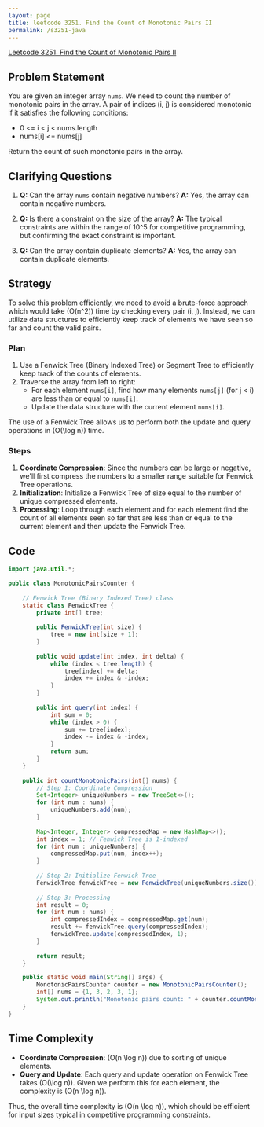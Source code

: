 ```yaml
---
layout: page
title: leetcode 3251. Find the Count of Monotonic Pairs II
permalink: /s3251-java
---
```

[Leetcode 3251. Find the Count of Monotonic Pairs II](https://algoadvance.github.io/algoadvance/l3251)
## Problem Statement
You are given an integer array `nums`. We need to count the number of monotonic pairs in the array. A pair of indices (i, j) is considered monotonic if it satisfies the following conditions:
- 0 <= i < j < nums.length
- nums[i] <= nums[j]

Return the count of such monotonic pairs in the array.

## Clarifying Questions
1. **Q:** Can the array `nums` contain negative numbers?
   **A:** Yes, the array can contain negative numbers.
   
2. **Q:** Is there a constraint on the size of the array?
   **A:** The typical constraints are within the range of 10^5 for competitive programming, but confirming the exact constraint is important.

3. **Q:** Can the array contain duplicate elements?
   **A:** Yes, the array can contain duplicate elements.

## Strategy
To solve this problem efficiently, we need to avoid a brute-force approach which would take \(O(n^2)\) time by checking every pair (i, j). Instead, we can utilize data structures to efficiently keep track of elements we have seen so far and count the valid pairs.

### Plan
1. Use a Fenwick Tree (Binary Indexed Tree) or Segment Tree to efficiently keep track of the counts of elements.
2. Traverse the array from left to right:
   - For each element `nums[i]`, find how many elements `nums[j]` (for j < i) are less than or equal to `nums[i]`.
   - Update the data structure with the current element `nums[i]`.
   
The use of a Fenwick Tree allows us to perform both the update and query operations in \(O(\log n)\) time.

### Steps
1. **Coordinate Compression**: Since the numbers can be large or negative, we'll first compress the numbers to a smaller range suitable for Fenwick Tree operations.
2. **Initialization**: Initialize a Fenwick Tree of size equal to the number of unique compressed elements.
3. **Processing**: Loop through each element and for each element find the count of all elements seen so far that are less than or equal to the current element and then update the Fenwick Tree.

## Code
```java
import java.util.*;

public class MonotonicPairsCounter {
    
    // Fenwick Tree (Binary Indexed Tree) class
    static class FenwickTree {
        private int[] tree;
        
        public FenwickTree(int size) {
            tree = new int[size + 1];
        }
        
        public void update(int index, int delta) {
            while (index < tree.length) {
                tree[index] += delta;
                index += index & -index; 
            }
        }
        
        public int query(int index) {
            int sum = 0;
            while (index > 0) {
                sum += tree[index];
                index -= index & -index;
            }
            return sum;
        }
    }
    
    public int countMonotonicPairs(int[] nums) {
        // Step 1: Coordinate Compression
        Set<Integer> uniqueNumbers = new TreeSet<>();
        for (int num : nums) {
            uniqueNumbers.add(num);
        }
        
        Map<Integer, Integer> compressedMap = new HashMap<>();
        int index = 1; // Fenwick Tree is 1-indexed
        for (int num : uniqueNumbers) {
            compressedMap.put(num, index++);
        }
        
        // Step 2: Initialize Fenwick Tree
        FenwickTree fenwickTree = new FenwickTree(uniqueNumbers.size());
        
        // Step 3: Processing
        int result = 0;
        for (int num : nums) {
            int compressedIndex = compressedMap.get(num);
            result += fenwickTree.query(compressedIndex);
            fenwickTree.update(compressedIndex, 1);
        }
        
        return result;
    }

    public static void main(String[] args) {
        MonotonicPairsCounter counter = new MonotonicPairsCounter();
        int[] nums = {1, 3, 2, 3, 1};
        System.out.println("Monotonic pairs count: " + counter.countMonotonicPairs(nums)); // Output should be 7
    }
}
```

## Time Complexity
- **Coordinate Compression**: \(O(n \log n)\) due to sorting of unique elements.
- **Query and Update**: Each query and update operation on Fenwick Tree takes \(O(\log n)\). Given we perform this for each element, the complexity is \(O(n \log n)\).

Thus, the overall time complexity is \(O(n \log n)\), which should be efficient for input sizes typical in competitive programming constraints.